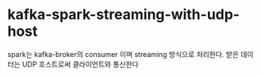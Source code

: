 # kafka-spark-streaming-with-udp-host
spark는 kafka-broker의 consumer 이며 streaming 방식으로 처리한다. 받은 데이터는 UDP 호스트로써 클라이언트와 통신한다
